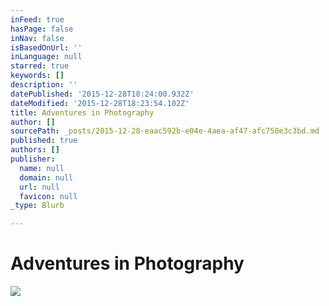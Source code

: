 ```yaml
---
inFeed: true
hasPage: false
inNav: false
isBasedOnUrl: ''
inLanguage: null
starred: true
keywords: []
description: ''
datePublished: '2015-12-28T18:24:00.932Z'
dateModified: '2015-12-28T18:23:54.102Z'
title: Adventures in Photography
author: []
sourcePath: _posts/2015-12-28-eaac592b-e04e-4aea-af47-afc750e3c3bd.md
published: true
authors: []
publisher:
  name: null
  domain: null
  url: null
  favicon: null
_type: Blurb

---
```

# **Adventures in Photography**
![](https://s3-us-west-2.amazonaws.com/the-grid-img/p/befda761dfc67f90cccb7d5b1f55e4c22c2b952c.jpg)